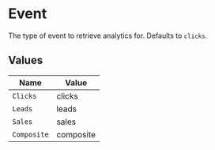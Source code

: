 # Event

The type of event to retrieve analytics for. Defaults to `clicks`.


## Values

| Name        | Value       |
| ----------- | ----------- |
| `Clicks`    | clicks      |
| `Leads`     | leads       |
| `Sales`     | sales       |
| `Composite` | composite   |